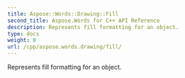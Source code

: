 ```yaml
---
title: Aspose::Words::Drawing::Fill
second_title: Aspose.Words for C++ API Reference
description: Represents fill formatting for an object. 
type: docs
weight: 0
url: /cpp/aspose.words.drawing/fill/
---
```


Represents fill formatting for an object. 

